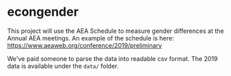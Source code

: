 # econgender


This project will use the AEA Schedule to measure gender differences at the Annual AEA meetings. An example of the schedule is here: https://www.aeaweb.org/conference/2019/preliminary

We've paid someone to parse the data into readable csv format. The 2019 data is available under the `data/` folder.


